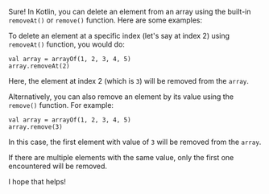 Sure! In Kotlin, you can delete an element from an array using the built-in `removeAt()` or `remove()` function. Here are some examples:

To delete an element at a specific index (let's say at index 2) using `removeAt()` function, you would do:

```
val array = arrayOf(1, 2, 3, 4, 5)
array.removeAt(2)
```

Here, the element at index 2 (which is `3`) will be removed from the `array`.

Alternatively, you can also remove an element by its value using the `remove()` function. For example:

```
val array = arrayOf(1, 2, 3, 4, 5)
array.remove(3)
```

In this case, the first element with value of `3` will be removed from the `array`.

If there are multiple elements with the same value, only the first one encountered will be removed.

I hope that helps!